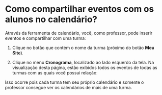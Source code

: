 # Como compartilhar eventos com os alunos no calendário?

Através da ferramenta de calendário, você, como professor, pode inserir eventos e compartilhar com uma turma:

1. Clique no botão que contém o nome da turma (próximo do botão **Meu Site**).

2. Clique no menu **Cronograma**, localizado ao lado esquerdo da tela. Na visualização desta página, estão exibidos todos os eventos de todas as turmas com as quais você possui relação: 



Isso ocorre pois cada turma tem seu próprio calendário e somente o professor consegue ver os calendários de mais de uma turma.
